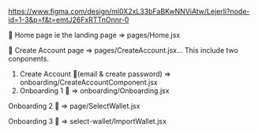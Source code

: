 https://www.figma.com/design/ml0X2xL33bFaBKwNNViAtw/Lejerli?node-id=1-3&p=f&t=emtJ26FxRTTnOnnr-0

📄 Home page ie the landing page => pages/Home.jsx

📄 Create Account page => pages/CreateAccount.jsx... 
This include two conponents.
1. Create Account 🎨(email & create password) => onboarding/CreateAccountComponent.jsx 
2. Onboarding 1 🎨 => onboarding/Onboarding.jsx 

Onboarding 2 🎨 => page/SelectWallet.jsx

Onboarding 3 🎨 => select-wallet/ImportWallet.jsx


